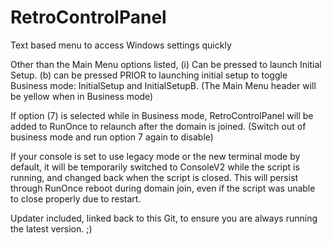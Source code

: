 # RetroControlPanel
Text based menu to access Windows settings quickly<br>

Other than the Main Menu options listed, (i) Can be pressed to launch Initial Setup. (b) can be pressed PRIOR to launching initial setup to toggle Business mode: InitialSetup and InitialSetupB. (The Main Menu header will be yellow when in Business mode)<br>

If option (7) is selected while in Business mode, RetroControlPanel will be added to RunOnce to relaunch after the domain is joined. (Switch out of business mode and run option 7 again to disable)<br>

If your console is set to use legacy mode or the new terminal mode by default, it will be temporarily switched to ConsoleV2 while the script is running, and changed back when the script is closed. This will persist through RunOnce reboot during domain join, even if the script was unable to close properly due to restart.<br>

Updater included, linked back to this Git, to ensure you are always running the latest version. ;)<br>
